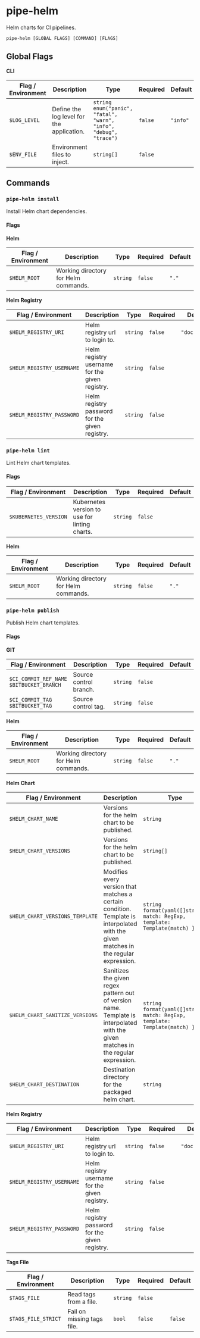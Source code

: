 # pipe-helm

Helm charts for CI pipelines.

`pipe-helm [GLOBAL FLAGS] [COMMAND] [FLAGS]`

## Global Flags

**CLI**

| Flag / Environment |  Description   |  Type    | Required | Default |
|---------------- | --------------- | --------------- |  --------------- |  --------------- |
| `$LOG_LEVEL` | Define the log level for the application. | `string`<br/>`enum("panic", "fatal", "warn", "info", "debug", "trace")` | `false` | <code>"info"</code> |
| `$ENV_FILE` | Environment files to inject. | `string[]` | `false` | <code></code> |

## Commands

### `pipe-helm install`

Install Helm chart dependencies.

#### Flags

**Helm**

| Flag / Environment |  Description   |  Type    | Required | Default |
|---------------- | --------------- | --------------- |  --------------- |  --------------- |
| `$HELM_ROOT` | Working directory for Helm commands. | `string` | `false` | <code>"."</code> |

**Helm Registry**

| Flag / Environment |  Description   |  Type    | Required | Default |
|---------------- | --------------- | --------------- |  --------------- |  --------------- |
| `$HELM_REGISTRY_URI` | Helm registry url to login to. | `string` | `false` | <code>"docker.io"</code> |
| `$HELM_REGISTRY_USERNAME` | Helm registry username for the given registry. | `string` | `false` | <code></code> |
| `$HELM_REGISTRY_PASSWORD` | Helm registry password for the given registry. | `string` | `false` | <code></code> |

### `pipe-helm lint`

Lint Helm chart templates.

#### Flags

| Flag / Environment |  Description   |  Type    | Required | Default |
|---------------- | --------------- | --------------- |  --------------- |  --------------- |
| `$KUBERNETES_VERSION` | Kubernetes version to use for linting charts. | `string` | `false` | <code></code> |

**Helm**

| Flag / Environment |  Description   |  Type    | Required | Default |
|---------------- | --------------- | --------------- |  --------------- |  --------------- |
| `$HELM_ROOT` | Working directory for Helm commands. | `string` | `false` | <code>"."</code> |

### `pipe-helm publish`

Publish Helm chart templates.

#### Flags

**GIT**

| Flag / Environment |  Description   |  Type    | Required | Default |
|---------------- | --------------- | --------------- |  --------------- |  --------------- |
| `$CI_COMMIT_REF_NAME`<br />`$BITBUCKET_BRANCH` | Source control branch. | `string` | `false` | <code></code> |
| `$CI_COMMIT_TAG`<br />`$BITBUCKET_TAG` | Source control tag. | `string` | `false` | <code></code> |

**Helm**

| Flag / Environment |  Description   |  Type    | Required | Default |
|---------------- | --------------- | --------------- |  --------------- |  --------------- |
| `$HELM_ROOT` | Working directory for Helm commands. | `string` | `false` | <code>"."</code> |

**Helm Chart**

| Flag / Environment |  Description   |  Type    | Required | Default |
|---------------- | --------------- | --------------- |  --------------- |  --------------- |
| `$HELM_CHART_NAME` | Versions for the helm chart to be published. | `string` | `true` | <code></code> |
| `$HELM_CHART_VERSIONS` | Versions for the helm chart to be published. | `string[]` | `true` | <code></code> |
| `$HELM_CHART_VERSIONS_TEMPLATE` | Modifies every version that matches a certain condition.<br />    Template is interpolated with the given matches in the regular expression. | `string`<br/>`format(yaml([]struct{ match: RegExp, template: Template(match) }))` | `false` | <code>"[]"</code> |
| `$HELM_CHART_SANITIZE_VERSIONS` | Sanitizes the given regex pattern out of version name.<br />    Template is interpolated with the given matches in the regular expression. | `string`<br/>`format(yaml([]struct{ match: RegExp, template: Template(match) }))` | `false` | <code>"[\n    { \"match\": \"([^/]*)/(.*)\", \"template\": \"{{ index $ 1 | upper }}_{{ index $ 2 }}\" }\n]"</code> |
| `$HELM_CHART_DESTINATION` | Destination directory for the packaged helm chart. | `string` | `false` | <code>"."</code> |

**Helm Registry**

| Flag / Environment |  Description   |  Type    | Required | Default |
|---------------- | --------------- | --------------- |  --------------- |  --------------- |
| `$HELM_REGISTRY_URI` | Helm registry url to login to. | `string` | `false` | <code>"docker.io"</code> |
| `$HELM_REGISTRY_USERNAME` | Helm registry username for the given registry. | `string` | `false` | <code></code> |
| `$HELM_REGISTRY_PASSWORD` | Helm registry password for the given registry. | `string` | `false` | <code></code> |

**Tags File**

| Flag / Environment |  Description   |  Type    | Required | Default |
|---------------- | --------------- | --------------- |  --------------- |  --------------- |
| `$TAGS_FILE` | Read tags from a file. | `string` | `false` | <code></code> |
| `$TAGS_FILE_STRICT` | Fail on missing tags file. | `bool` | `false` | <code>false</code> |
